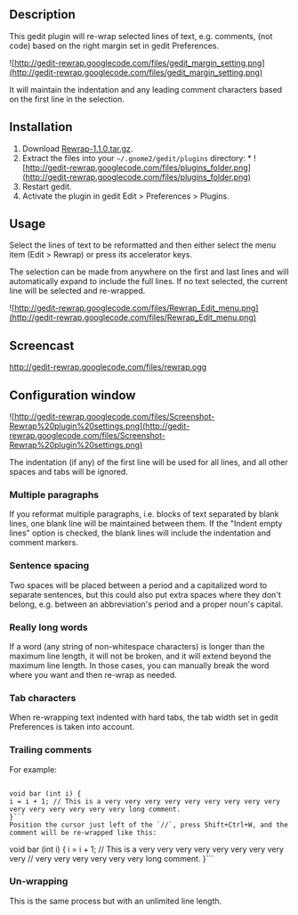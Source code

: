 ## Description ##
This gedit plugin will re-wrap selected lines of text, e.g. comments,
(not code) based on the right margin set in gedit Preferences.

![http://gedit-rewrap.googlecode.com/files/gedit_margin_setting.png](http://gedit-rewrap.googlecode.com/files/gedit_margin_setting.png)

It will maintain
the indentation and any leading comment characters based on the first
line in the selection.

## Installation ##
  1. Download [Rewrap-1.1.0.tar.gz](http://gedit-rewrap.googlecode.com/files/Rewrap-1.1.0.tar.gz).
  1. Extract the files into your `~/.gnome2/gedit/plugins` directory:
    * ![http://gedit-rewrap.googlecode.com/files/plugins_folder.png](http://gedit-rewrap.googlecode.com/files/plugins_folder.png)
  1. Restart gedit.
  1. Activate the plugin in gedit Edit > Preferences > Plugins.

## Usage ##
Select the lines of text to be reformatted and then either
select the menu item (Edit > Rewrap) or press its accelerator keys.

The selection can be made from anywhere on the first and last lines and
will automatically expand to include the full lines.  If no text
selected, the current line will be selected and re-wrapped.

![http://gedit-rewrap.googlecode.com/files/Rewrap_Edit_menu.png](http://gedit-rewrap.googlecode.com/files/Rewrap_Edit_menu.png)

## Screencast ##
http://gedit-rewrap.googlecode.com/files/rewrap.ogg

## Configuration window ##
![http://gedit-rewrap.googlecode.com/files/Screenshot-Rewrap%20plugin%20settings.png](http://gedit-rewrap.googlecode.com/files/Screenshot-Rewrap%20plugin%20settings.png)

The indentation (if any) of the first line will be used for all lines,
and all other spaces and tabs will be ignored.

### Multiple paragraphs ###
If you reformat multiple paragraphs, i.e. blocks of text separated by
blank lines, one blank line will be maintained between them.  If the "Indent empty lines" option is checked, the blank lines will include the indentation and comment markers.

### Sentence spacing ###
Two spaces will be placed between a period and a capitalized word to
separate sentences, but this could also put extra spaces where they don't
belong, e.g. between an abbreviation's period and a proper noun's
capital.

### Really long words ###
If a word (any string of non-whitespace characters) is longer than the
maximum line length, it will not be broken, and it will extend beyond
the maximum line length.  In those cases, you can manually break the
word where you want and then re-wrap as needed.

### Tab characters ###
When re-wrapping text indented with hard tabs, the tab width set in
gedit Preferences is taken into account.

### Trailing comments ###
For example:
```

void bar (int i) {
i = i + 1; // This is a very very very very very very very very very very very very very very very long comment.
}```
Position the cursor just left of the `//`, press Shift+Ctrl+W, and the comment will be re-wrapped like this:
```

void bar (int i) {
i = i + 1; // This is a very very very very very very very very very
// very very very very very very long comment.
}```

### Un-wrapping ###
This is the same process but with an unlimited line length.